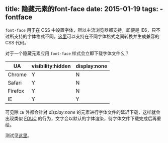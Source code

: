 title: 隐藏元素的font-face
date: 2015-01-19
tags:
    - fontface
---

`font-face`  用于在 CSS 中设置字体，所以主流浏览器都支持，即便是 IE6，只不过所支持的字体格式不同。[这里](http://www.fontsquirrel.com/tools/webfont-generator)可以支持在不同字体格式之间转换并生成兼容的 CSS 代码。


对于一个隐藏元素应用 `font-face` 样式会立即下载字体文件么？

|UA|visibility:hidden|display:none|
|----|----|----|
|Chrome|Y|N|
|Safari|Y|N|
|Firefox|Y|N|
|IE|Y|Y|

可见除 `IE` 外都会针对 _display:none_ 的元素进行字体文件的延迟下载，这样就会出现类似 [FOUC](http://www.bluerobot.com/web/css/fouc.asp/) 的行为，文字会以默认的字体渲染，待字体文件下载完成后再重绘。

测试见[这里](/example/fontface.html)。
